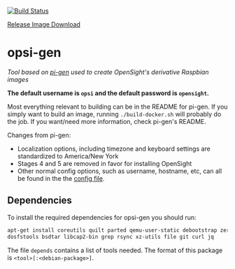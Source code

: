 [![Build Status](https://travis-ci.com/opensight-cv/opsi-gen.svg)](https://travis-ci.com/opensight-cv/opsi-gen)

[Release Image Download](https://github.com/opensight-cv/opsi-gen/releases/)
# opsi-gen

_Tool based on [pi-gen](https://github.com/RPi-Distro/pi-gen) used to create OpenSight's derivative Raspbian images_

**The default username is `opsi` and the default password is `opensight`.**

Most everything relevant to building can be in the README for pi-gen. If you simply want to build an image, running `./build-docker.sh` will probably do the job. If you want/need more information, check pi-gen's README.

Changes from pi-gen:
* Localization options, including timezone and keyboard settings are standardized to America/New York
* Stages 4 and 5 are removed in favor for installing OpenSight
* Other normal config options, such as username, hostname, etc, can all be found in the the [config file](https://github.com/opensight-cv/opsi-gen/blob/master/config).


## Dependencies


To install the required dependencies for opsi-gen you should run:

```bash
apt-get install coreutils quilt parted qemu-user-static debootstrap zerofree zip \
dosfstools bsdtar libcap2-bin grep rsync xz-utils file git curl jq
```

The file `depends` contains a list of tools needed.  The format of this
package is `<tool>[:<debian-package>]`.
